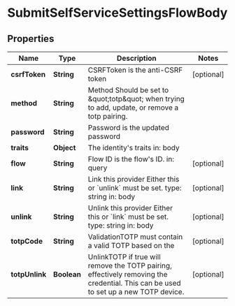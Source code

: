 

# SubmitSelfServiceSettingsFlowBody


## Properties

Name | Type | Description | Notes
------------ | ------------- | ------------- | -------------
**csrfToken** | **String** | CSRFToken is the anti-CSRF token |  [optional]
**method** | **String** | Method  Should be set to \&quot;totp\&quot; when trying to add, update, or remove a totp pairing. | 
**password** | **String** | Password is the updated password | 
**traits** | **Object** | The identity&#39;s traits  in: body | 
**flow** | **String** | Flow ID is the flow&#39;s ID.  in: query |  [optional]
**link** | **String** | Link this provider  Either this or &#x60;unlink&#x60; must be set.  type: string in: body |  [optional]
**unlink** | **String** | Unlink this provider  Either this or &#x60;link&#x60; must be set.  type: string in: body |  [optional]
**totpCode** | **String** | ValidationTOTP must contain a valid TOTP based on the |  [optional]
**totpUnlink** | **Boolean** | UnlinkTOTP if true will remove the TOTP pairing, effectively removing the credential. This can be used to set up a new TOTP device. |  [optional]



